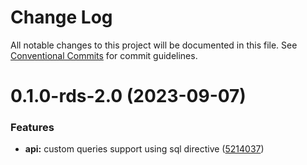 # Change Log

All notable changes to this project will be documented in this file.
See [Conventional Commits](https://conventionalcommits.org) for commit guidelines.

# 0.1.0-rds-2.0 (2023-09-07)

### Features

- **api:** custom queries support using sql directive ([5214037](https://github.com/aws-amplify/amplify-category-api/commit/52140374ca974956c5d5eac09fec91a51cfc9027))

